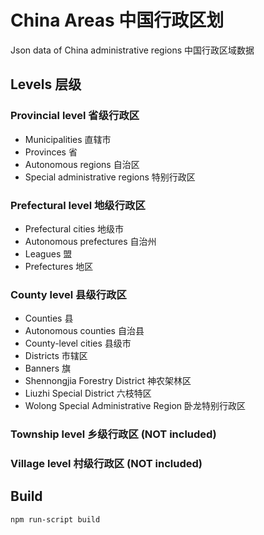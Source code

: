 # China Areas 中国行政区划
Json data of China administrative regions 中国行政区域数据

## Levels 层级

### Provincial level 省级行政区

* Municipalities 直辖市
* Provinces 省
* Autonomous regions 自治区
* Special administrative regions 特别行政区

### Prefectural level 地级行政区

* Prefectural cities 地级市
* Autonomous prefectures 自治州
* Leagues 盟
* Prefectures 地区

### County level 县级行政区

* Counties 县
* Autonomous counties 自治县
* County-level cities 县级市
* Districts 市辖区
* Banners 旗
* Shennongjia Forestry District 神农架林区
* Liuzhi Special District 六枝特区
* Wolong Special Administrative Region 卧龙特别行政区

### Township level 乡级行政区 (NOT included)
### Village level 村级行政区 (NOT included)

## Build

```
npm run-script build
```

